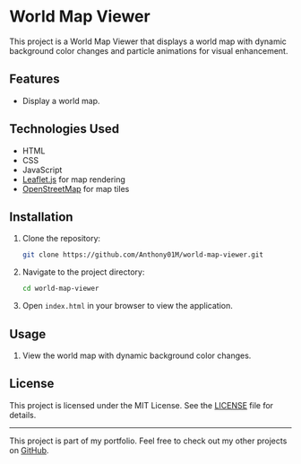 # World Map Viewer

This project is a World Map Viewer that displays a world map with dynamic background color changes and particle animations for visual enhancement.

## Features

- Display a world map.

## Technologies Used

- HTML
- CSS
- JavaScript
- [Leaflet.js](https://leafletjs.com/) for map rendering
- [OpenStreetMap](https://www.openstreetmap.org/) for map tiles

## Installation

1. Clone the repository:
    ```sh
    git clone https://github.com/Anthony01M/world-map-viewer.git
    ```
2. Navigate to the project directory:
    ```sh
    cd world-map-viewer
    ```
3. Open `index.html` in your browser to view the application.

## Usage

1. View the world map with dynamic background color changes.

## License

This project is licensed under the MIT License. See the [LICENSE](LICENSE) file for details.

---

This project is part of my portfolio. Feel free to check out my other projects on [GitHub](https://github.com/Anthony01M).